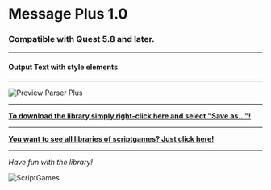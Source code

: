 # Message Plus 1.0
### Compatible with Quest 5.8 and later.
---
#### Output Text with style elements
---


![Preview Parser Plus](https://raw.githubusercontent.com/scriptgames/quest_libraries/master/MessagePlus/readme/MessagePlus.gif)

---
**[To download the library simply right-click here and select "Save as..."!](https://github.com/scriptgames/quest_libraries/raw/master/MessagePlus/MessagePlus.aslx)**


---
**[You want to see all libraries of scriptgames? Just click here!](https://github.com/scriptgames/quest_libraries)**

---

*Have fun with the library!*

![ScriptGames](https://raw.githubusercontent.com/scriptgames/quest_libraries/master/scriptgames.png)